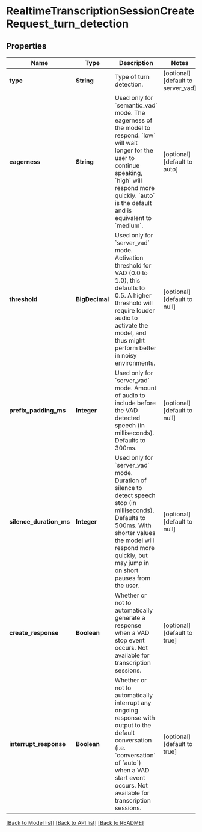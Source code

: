 # RealtimeTranscriptionSessionCreateRequest_turn_detection
## Properties

| Name | Type | Description | Notes |
|------------ | ------------- | ------------- | -------------|
| **type** | **String** | Type of turn detection.  | [optional] [default to server_vad] |
| **eagerness** | **String** | Used only for &#x60;semantic_vad&#x60; mode. The eagerness of the model to respond. &#x60;low&#x60; will wait longer for the user to continue speaking, &#x60;high&#x60; will respond more quickly. &#x60;auto&#x60; is the default and is equivalent to &#x60;medium&#x60;.  | [optional] [default to auto] |
| **threshold** | **BigDecimal** | Used only for &#x60;server_vad&#x60; mode. Activation threshold for VAD (0.0 to 1.0), this defaults to 0.5. A  higher threshold will require louder audio to activate the model, and  thus might perform better in noisy environments.  | [optional] [default to null] |
| **prefix\_padding\_ms** | **Integer** | Used only for &#x60;server_vad&#x60; mode. Amount of audio to include before the VAD detected speech (in  milliseconds). Defaults to 300ms.  | [optional] [default to null] |
| **silence\_duration\_ms** | **Integer** | Used only for &#x60;server_vad&#x60; mode. Duration of silence to detect speech stop (in milliseconds). Defaults  to 500ms. With shorter values the model will respond more quickly,  but may jump in on short pauses from the user.  | [optional] [default to null] |
| **create\_response** | **Boolean** | Whether or not to automatically generate a response when a VAD stop event occurs. Not available for transcription sessions.  | [optional] [default to true] |
| **interrupt\_response** | **Boolean** | Whether or not to automatically interrupt any ongoing response with output to the default conversation (i.e. &#x60;conversation&#x60; of &#x60;auto&#x60;) when a VAD start event occurs. Not available for transcription sessions.  | [optional] [default to true] |

[[Back to Model list]](../README.md#documentation-for-models) [[Back to API list]](../README.md#documentation-for-api-endpoints) [[Back to README]](../README.md)

